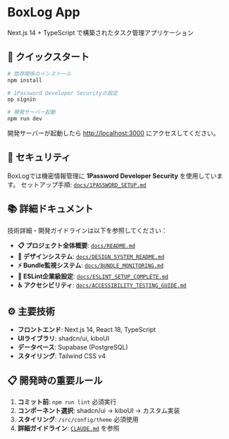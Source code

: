 # BoxLog App

Next.js 14 + TypeScript で構築されたタスク管理アプリケーション

## 🚀 クイックスタート

```bash
# 依存関係のインストール
npm install

# 1Password Developer Securityの設定
op signin

# 開発サーバー起動
npm run dev
```

開発サーバーが起動したら [http://localhost:3000](http://localhost:3000) にアクセスしてください。

## 🔐 セキュリティ

BoxLogでは機密情報管理に **1Password Developer Security** を使用しています。
セットアップ手順: [`docs/1PASSWORD_SETUP.md`](./docs/1PASSWORD_SETUP.md)

## 📚 詳細ドキュメント

技術詳細・開発ガイドラインは以下を参照してください：

- **📋 プロジェクト全体概要**: [`docs/README.md`](./docs/README.md)
- **🎨 デザインシステム**: [`docs/DESIGN_SYSTEM_README.md`](./docs/DESIGN_SYSTEM_README.md)
- **⚡ Bundle監視システム**: [`docs/BUNDLE_MONITORING.md`](./docs/BUNDLE_MONITORING.md)
- **🔧 ESLint企業級設定**: [`docs/ESLINT_SETUP_COMPLETE.md`](./docs/ESLINT_SETUP_COMPLETE.md)
- **♿ アクセシビリティ**: [`docs/ACCESSIBILITY_TESTING_GUIDE.md`](./docs/ACCESSIBILITY_TESTING_GUIDE.md)

## ⚙️ 主要技術

- **フロントエンド**: Next.js 14, React 18, TypeScript
- **UIライブラリ**: shadcn/ui, kiboUI
- **データベース**: Supabase (PostgreSQL)
- **スタイリング**: Tailwind CSS v4

## 📋 開発時の重要ルール

1. **コミット前**: `npm run lint` 必須実行
2. **コンポーネント選択**: shadcn/ui → kiboUI → カスタム実装
3. **スタイリング**: `/src/config/theme` 必須使用
4. **詳細ガイドライン**: [`CLAUDE.md`](./CLAUDE.md) を参照
